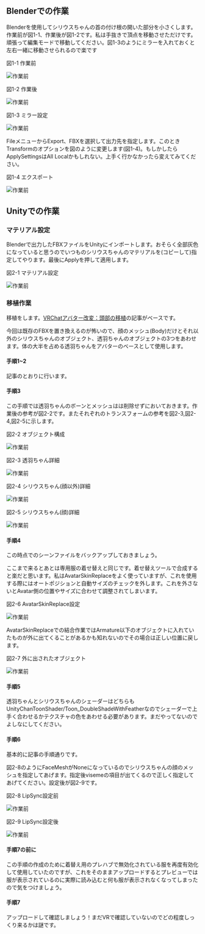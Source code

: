 # 

## Blenderでの作業

Blenderを使用してシリウスちゃんの首の付け根の開いた部分を小さくします。作業前が図1-1、作業後が図1-2です。私は手抜きで頂点を移動させただけです。頑張って編集モードで移動してください。図1-3のようにミラーを入れておくと左右一緒に移動させられるので楽です

図1-1 作業前

![作業前](image/1-1.png)

図1-2 作業後

![作業前](image/1-2.png)

図1-3 ミラー設定

![作業前](image/1-3.png)

FileメニューからExport、FBXを選択して出力先を指定します。このときTransformのオプションを図のように変更します(図1-4)。もしかしたらApplySettingsはAll Localかもしれない。上手く行かなかったら変えてみてください。

図1-4 エクスポート

![作業前](image/1-4.png)

## Unityでの作業

### マテリアル設定

Blenderで出力したFBXファイルをUnityにインポートします。おそらく全部灰色になっていると思うのでいつものシリウスちゃんのマテリアルを(コピーして)指定してやります。最後にApplyを押して適用します。

図2-1 マテリアル設定

![作業前](image/2-1.png)

### 移植作業

移植をします。[VRChatアバター改変：頭部の移植](https://note.com/kaziya21/n/n79dd8ad69f3c)の記事がベースです。

今回は既存のFBXを置き換えるのが怖いので、顔のメッシュ(Body)だけとそれ以外のシリウスちゃんのオブジェクト、透羽ちゃんのオブジェクトの3つをあわせます。体の大半を占める透羽ちゃんをアバターのベースとして使用します。

#### 手順1~2

記事のとおりに行います。

#### 手順3

この手順では透羽ちゃんのボーンとメッシュはは削除せずにおいておきます。作業後の参考が図2-2です。またそれぞれのトランスフォームの参考を図2-3,図2-4,図2-5に示します。

図2-2 オブジェクト構成

![作業前](image/2-2.png)

図2-3 透羽ちゃん詳細

![作業前](image/2-3.png)

図2-4 シリウスちゃん(顔以外)詳細

![作業前](image/2-4.png)

図2-5 シリウスちゃん(顔)詳細

![作業前](image/2-5.png)

#### 手順4

この時点でのシーンファイルをバックアップしておきましょう。

ここまで来るとあとは専用服の着せ替えと同じです。着せ替えツールで合成すると楽だと思います。私はAvatarSkinReplaceをよく使っていますが、これを使用する際にはオートポジションと自動サイズのチェックを外します。これを外さないとAvatar側の位置やサイズに合わせて調整されてしまいます。

図2-6 AvatarSkinReplace設定

![作業前](image/2-6.png)

AvatarSkinReplaceでの結合作業ではArmature以下のオブジェクトに入れていたものが外に出てくることがあるかも知れないのでその場合は正しい位置に戻します。

図2-7 外に出されたオブジェクト

![作業前](image/2-7.png)

#### 手順5

透羽ちゃんとシリウスちゃんのシェーダーはどちらもUnityChanToonShader/Toon_DoubleShadeWithFeatherなのでシェーダーで上手く合わせるかテクスチャの色をあわせる必要があります。まだやってないのでよしなにしてください。

#### 手順6

基本的に記事の手順通りです。

図2-8のようにFaceMeshがNoneになっているのでシリウスちゃんの顔のメッシュを指定してあげます。指定後visemeの項目が出てくるので正しく指定してあげてください。設定後が図2-9です。

図2-8 LipSync設定前

![作業前](image/2-8.png)

図2-9 LipSync設定後

![作業前](image/2-9.png)

#### 手順7の前に

この手順の作成のために着替え用のプレハブで無効化されている服を再度有効化して使用していたのですが、これをそのままアップロードするとプレビューでは服が表示されているのに実際に読み込むと何も服が表示されなくなってしまったので気をつけましょう。

#### 手順7

アップロードして確認しましょう！まだVRで確認していないのでどの程度しっくり来るかは謎です。
